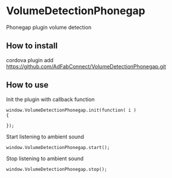 VolumeDetectionPhonegap
=======================

Phonegap plugin volume detection

## How to install

cordova plugin add https://github.com/AdFabConnect/VolumeDetectionPhonegap.git

## How to use

Init the plugin with callback function
```
window.VolumeDetectionPhonegap.init(function( i )
{
    
});
```

Start listening to ambient sound
```
window.VolumeDetectionPhonegap.start();
```

Stop listening to ambient sound
```
window.VolumeDetectionPhonegap.stop();
```
